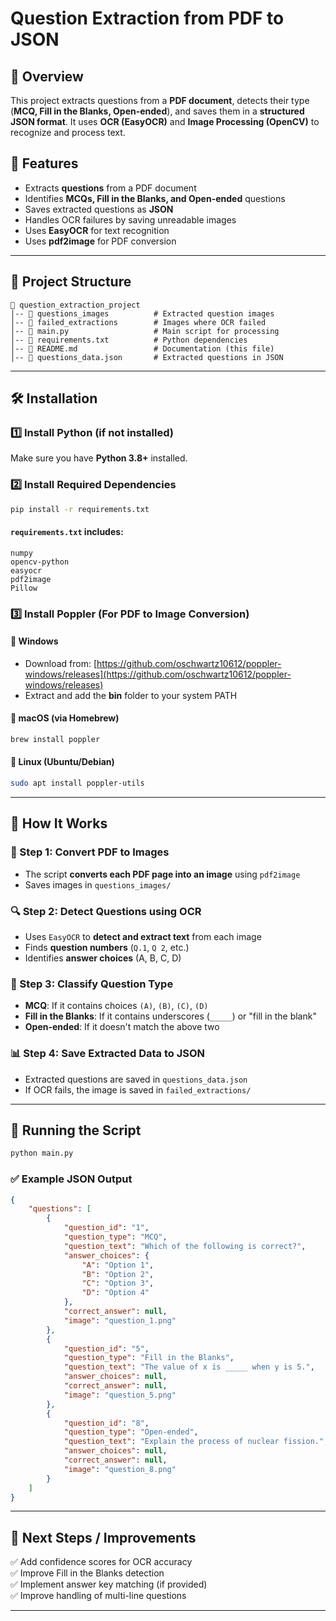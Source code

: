 # Question Extraction from PDF to JSON

## 📌 Overview
This project extracts questions from a **PDF document**, detects their type (**MCQ, Fill in the Blanks, Open-ended**), and saves them in a **structured JSON format**. It uses **OCR (EasyOCR)** and **Image Processing (OpenCV)** to recognize and process text.

## 🚀 Features
- Extracts **questions** from a PDF document
- Identifies **MCQs, Fill in the Blanks, and Open-ended** questions
- Saves extracted questions as **JSON**
- Handles OCR failures by saving unreadable images
- Uses **EasyOCR** for text recognition
- Uses **pdf2image** for PDF conversion

---

## 📂 Project Structure
```
📁 question_extraction_project
│-- 📁 questions_images          # Extracted question images
│-- 📁 failed_extractions        # Images where OCR failed
│-- 📄 main.py                   # Main script for processing
│-- 📄 requirements.txt          # Python dependencies
│-- 📄 README.md                 # Documentation (this file)
│-- 📄 questions_data.json       # Extracted questions in JSON
```

---

## 🛠️ Installation
### 1️⃣ Install Python (if not installed)
Make sure you have **Python 3.8+** installed.

### 2️⃣ Install Required Dependencies
```sh
pip install -r requirements.txt
```

#### `requirements.txt` includes:
```
numpy
opencv-python
easyocr
pdf2image
Pillow
```

### 3️⃣ Install Poppler (For PDF to Image Conversion)
#### 🔹 Windows
- Download from: [https://github.com/oschwartz10612/poppler-windows/releases](https://github.com/oschwartz10612/poppler-windows/releases)
- Extract and add the **bin** folder to your system PATH

#### 🔹 macOS (via Homebrew)
```sh
brew install poppler
```

#### 🔹 Linux (Ubuntu/Debian)
```sh
sudo apt install poppler-utils
```

---

## 📜 How It Works
### 📝 Step 1: Convert PDF to Images
- The script **converts each PDF page into an image** using `pdf2image`
- Saves images in `questions_images/`

### 🔍 Step 2: Detect Questions using OCR
- Uses `EasyOCR` to **detect and extract text** from each image
- Finds **question numbers** (`Q.1`, `Q 2`, etc.)
- Identifies **answer choices** (A, B, C, D)

### 🧠 Step 3: Classify Question Type
- **MCQ**: If it contains choices `(A)`, `(B)`, `(C)`, `(D)`
- **Fill in the Blanks**: If it contains underscores (`_____`) or "fill in the blank"
- **Open-ended**: If it doesn't match the above two

### 📊 Step 4: Save Extracted Data to JSON
- Extracted questions are saved in `questions_data.json`
- If OCR fails, the image is saved in `failed_extractions/`

---

## 🏃 Running the Script
```sh
python main.py
```

### ✅ Example JSON Output
```json
{
    "questions": [
        {
            "question_id": "1",
            "question_type": "MCQ",
            "question_text": "Which of the following is correct?",
            "answer_choices": {
                "A": "Option 1",
                "B": "Option 2",
                "C": "Option 3",
                "D": "Option 4"
            },
            "correct_answer": null,
            "image": "question_1.png"
        },
        {
            "question_id": "5",
            "question_type": "Fill in the Blanks",
            "question_text": "The value of x is _____ when y is 5.",
            "answer_choices": null,
            "correct_answer": null,
            "image": "question_5.png"
        },
        {
            "question_id": "8",
            "question_type": "Open-ended",
            "question_text": "Explain the process of nuclear fission.",
            "answer_choices": null,
            "correct_answer": null,
            "image": "question_8.png"
        }
    ]
}
```

---


## 📌 Next Steps / Improvements
✅ Add confidence scores for OCR accuracy  
✅ Improve Fill in the Blanks detection  
✅ Implement answer key matching (if provided)  
✅ Improve handling of multi-line questions  

---


